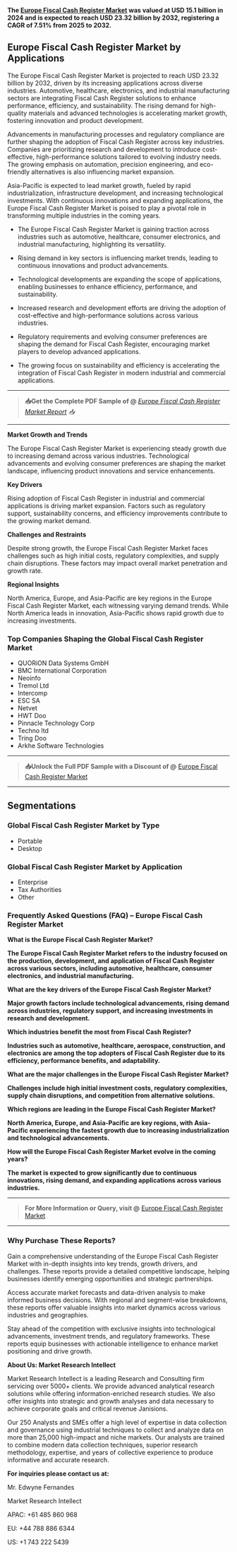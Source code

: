 <p><strong>The <a href="https://www.marketresearchintellect.com/download-sample/?rid=1049193&amp;utm_source=Pulse-April-Europe&amp;utm_medium=852">Europe Fiscal Cash Register Market</a> was valued at USD 15.1 billion in 2024 and is expected to reach USD 23.32 billion by 2032, registering a CAGR of 7.51% from 2025 to 2032.</strong></p><h2>Europe Fiscal Cash Register Market by Applications&nbsp;</h2><p><p>The Europe Fiscal Cash Register Market is projected to reach USD 23.32 billion by 2032, driven by its increasing applications across diverse industries. Automotive, healthcare, electronics, and industrial manufacturing sectors are integrating Fiscal Cash Register solutions to enhance performance, efficiency, and sustainability. The rising demand for high-quality materials and advanced technologies is accelerating market growth, fostering innovation and product development.</p><p>Advancements in manufacturing processes and regulatory compliance are further shaping the adoption of Fiscal Cash Register across key industries. Companies are prioritizing research and development to introduce cost-effective, high-performance solutions tailored to evolving industry needs. The growing emphasis on automation, precision engineering, and eco-friendly alternatives is also influencing market expansion.</p><p>Asia-Pacific is expected to lead market growth, fueled by rapid industrialization, infrastructure development, and increasing technological investments. With continuous innovations and expanding applications, the Europe Fiscal Cash Register Market is poised to play a pivotal role in transforming multiple industries in the coming years.</p></p><ul><li><p>The Europe Fiscal Cash Register Market is gaining traction across industries such as automotive, healthcare, consumer electronics, and industrial manufacturing, highlighting its versatility.</p></li><li><p>Rising demand in key sectors is influencing market trends, leading to continuous innovations and product advancements.</p></li><li><p>Technological developments are expanding the scope of applications, enabling businesses to enhance efficiency, performance, and sustainability.</p></li><li><p>Increased research and development efforts are driving the adoption of cost-effective and high-performance solutions across various industries.</p></li><li><p>Regulatory requirements and evolving consumer preferences are shaping the demand for Fiscal Cash Register, encouraging market players to develop advanced applications.</p></li><li><p>The growing focus on sustainability and efficiency is accelerating the integration of Fiscal Cash Register in modern industrial and commercial applications.</p></li></ul><hr /><blockquote><p><strong><span class="font-[700]">📥Get the Complete PDF Sample of @ </span></strong><em><span class="font-[700]"><a href="https://www.marketresearchintellect.com/download-sample/?rid=1049193&amp;utm_source=Pulse-April-Europe&amp;utm_medium=852" target="_blank" data-tracking-control-name="article-ssr-frontend-pulse_little-text-block" data-tracking-will-navigate="" data-test-link="">Europe Fiscal Cash Register Market Report</a>&nbsp;📥</span></em></p></blockquote><hr /><p class="" data-start="77" data-end="360"><strong data-start="77" data-end="105">Market Growth and Trends</strong></p><p class="" data-start="77" data-end="360">The Europe Fiscal Cash Register Market is experiencing steady growth due to increasing demand across various industries. Technological advancements and evolving consumer preferences are shaping the market landscape, influencing product innovations and service enhancements.</p><p class="" data-start="362" data-end="606"><strong data-start="362" data-end="377">Key Drivers</strong></p><p class="" data-start="362" data-end="606">Rising adoption of Fiscal Cash Register in industrial and commercial applications is driving market expansion. Factors such as regulatory support, sustainability concerns, and efficiency improvements contribute to the growing market demand.</p><p class="" data-start="608" data-end="849"><strong data-start="608" data-end="637">Challenges and Restraints</strong></p><p class="" data-start="608" data-end="849">Despite strong growth, the Europe Fiscal Cash Register Market faces challenges such as high initial costs, regulatory complexities, and supply chain disruptions. These factors may impact overall market penetration and growth rate.</p><p class="" data-start="851" data-end="1095"><strong data-start="851" data-end="872">Regional Insights</strong></p><p class="" data-start="851" data-end="1095">North America, Europe, and Asia-Pacific are key regions in the Europe Fiscal Cash Register Market, each witnessing varying demand trends. While North America leads in innovation, Asia-Pacific shows rapid growth due to increasing investments.</p><p><h3>Top Companies Shaping the Global Fiscal Cash Register Market </h3><ul><li>QUORiON Data Systems GmbH</li><li>BMC International Corporation</li><li>Neoinfo</li><li>Tremol Ltd</li><li>Intercomp</li><li>ESC SA</li><li>Netvet</li><li>HWT Doo</li><li>Pinnacle Technology Corp</li><li>Techno ltd</li><li>Tring Doo</li><li>Arkhe Software Technologies</li></ul></p><hr /><blockquote><p><strong>📥Unlock the Full PDF Sample with a Discount of @</strong> <a href="https://www.marketresearchintellect.com/ask-for-discount/?rid=1049193&amp;utm_source=Pulse-April-Europe&amp;utm_medium=852">Europe Fiscal Cash Register Market</a></p></blockquote><hr /><p><h2>Segmentations</h2><h3>Global Fiscal Cash Register Market by Type</h3><ul><li>Portable</li><li>Desktop</li></ul><h3>Global Fiscal Cash Register Market by Application</h3><ul><li>Enterprise</li><li>Tax Authorities</li><li>Other</li></ul></p><h3><strong>Frequently Asked Questions (FAQ) &ndash; Europe Fiscal Cash Register Market</strong></h3><p><strong>What is the Europe Fiscal Cash Register Market?</strong></p><p><strong>The Europe Fiscal Cash Register Market refers to the industry focused on the production, development, and application of Fiscal Cash Register across various sectors, including automotive, healthcare, consumer electronics, and industrial manufacturing.</strong></p><p><strong>What are the key drivers of the Europe Fiscal Cash Register Market?</strong></p><p><strong>Major growth factors include technological advancements, rising demand across industries, regulatory support, and increasing investments in research and development.</strong></p><p><strong>Which industries benefit the most from Fiscal Cash Register?</strong></p><p><strong>Industries such as automotive, healthcare, aerospace, construction, and electronics are among the top adopters of Fiscal Cash Register due to its efficiency, performance benefits, and adaptability.</strong></p><p><strong>What are the major challenges in the Europe Fiscal Cash Register Market?</strong></p><p><strong>Challenges include high initial investment costs, regulatory complexities, supply chain disruptions, and competition from alternative solutions.</strong></p><p><strong>Which regions are leading in the Europe Fiscal Cash Register Market?</strong></p><p><strong>North America, Europe, and Asia-Pacific are key regions, with Asia-Pacific experiencing the fastest growth due to increasing industrialization and technological advancements.</strong></p><p><strong>How will the Europe Fiscal Cash Register Market evolve in the coming years?</strong></p><p><strong>The market is expected to grow significantly due to continuous innovations, rising demand, and expanding applications across various industries.</strong></p><hr /><blockquote><p><span class="font-[700]"><strong>For More Information or Query, visit&nbsp;@</strong>&nbsp;</span><span class="font-[700]"><a href="https://www.marketresearchintellect.com/product/fiscal-cash-register-market/?utm_source=Linkedin&utm_medium=852" target="_blank" data-tracking-control-name="article-ssr-frontend-pulse_little-text-block" data-tracking-will-navigate="" data-test-link="">Europe Fiscal Cash Register Market</a></span></p></blockquote><hr /><h3><strong data-start="0" data-end="31">Why Purchase These Reports?</strong></h3><p class="" data-start="35" data-end="297">Gain a comprehensive understanding of the Europe Fiscal Cash Register Market with in-depth insights into key trends, growth drivers, and challenges. These reports provide a detailed competitive landscape, helping businesses identify emerging opportunities and strategic partnerships.</p><p class="" data-start="299" data-end="540">Access accurate market forecasts and data-driven analysis to make informed business decisions. With regional and segment-wise breakdowns, these reports offer valuable insights into market dynamics across various industries and geographies.</p><p class="" data-start="542" data-end="784">Stay ahead of the competition with exclusive insights into technological advancements, investment trends, and regulatory frameworks. These reports equip businesses with actionable intelligence to enhance market positioning and drive growth.</p><p><strong><span class="font-[700]">About Us: Market Research Intellect</span></strong></p><p><span class="">Market Research Intellect is a leading Research and Consulting firm servicing over 5000+ clients. We provide advanced analytical research solutions while offering information-enriched research studies.&nbsp;</span>We also offer insights into strategic and growth analyses and data necessary to achieve corporate goals and critical revenue Janisions.</p><p><span class="">Our 250 Analysts and SMEs offer a high level of expertise in data collection and governance using industrial techniques to collect and analyze data on more than 25,000 high-impact and niche markets. Our analysts are trained to combine modern data collection techniques, superior research methodology, expertise, and years of collective experience to produce informative and accurate research.</span></p><p><strong>For inquiries please contact us at:</strong></p><p>Mr. Edwyne Fernandes</p><p>Market Research Intellect</p><p>APAC: +61 485 860 968</p><p>EU: +44 788 886 6344</p><p>US: +1 743 222 5439</p>